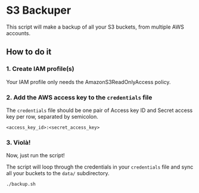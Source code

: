 # S3 Backuper

This script will make a backup of all your S3 buckets, from multiple AWS
accounts.

## How to do it

### 1. Create IAM profile(s)

Your IAM profile only needs the AmazonS3ReadOnlyAccess policy.

### 2. Add the AWS access key to the `credentials` file

The `credentials` file should be one pair of Access key ID and Secret access
key per row, separated by semicolon.

	<access_key_id>:<secret_access_key>

### 3. Violà!

Now, just run the script!

The script will loop through the credentials in your `credentials` file
and sync all your buckets to the `data/` subdirectory.

	./backup.sh

